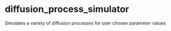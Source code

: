 # diffusion_process_simulator
Simulates a variety of diffusion processes for user chosen parameter values
